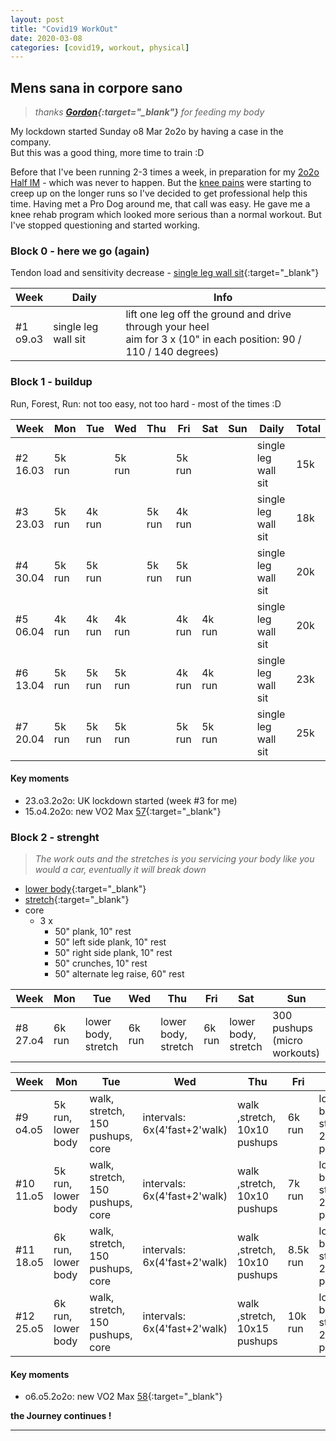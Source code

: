 ```yaml
---
layout: post
title: "Covid19 WorkOut"
date: 2020-03-08
categories: [covid19, workout, physical]
---
```



## Mens sana in corpore sano

> _thanks **[Gordon](https://twitter.com/gbrett85){:target="_blank"}** for feeding my body_

My lockdown started Sunday o8 Mar 2o2o by having a case in the company.  
But this was a good thing, more time to train :D

Before that I've been running 2-3 times a week, in preparation for my [2o2o Half IM](/2020/half_im.html) - which was never to happen. But the [knee pains](/2019/03_57_22.html) were starting to creep up on the longer runs so I've decided to get professional help this time. Having met a Pro Dog around me, that call was easy. He gave me a knee rehab program which looked more serious than a normal workout. But I've stopped questioning and started working.


### Block 0 - here we go (again)

Tendon load and sensitivity decrease - [single leg wall sit](/pic/slws.jpeg){:target="_blank"}

| Week | Daily | Info |
|------|-------|------|
| #1 <br/> o9.o3 | single leg wall sit | lift one leg off the ground and drive through your heel<br/>aim for 3 x (10" in each position: 90 / 110 / 140 degrees) |


### Block 1 - buildup

Run, Forest, Run: not too easy, not too hard - most of the times :D

| Week | Mon | Tue | Wed | Thu | Fri | Sat | Sun | Daily | Total |
|------|-----|-----|-----|-----|-----|-----|-----|-------|------|
| #2 <br/> 16.03 | 5k run | | 5k run | | 5k run | | | single leg wall sit | 15k |
| #3 <br/> 23.03 | 5k run | 4k run | | 5k run | 4k run | | | single leg wall sit | 18k |
| #4 <br/> 30.04 | 5k run | 5k run | | 5k run | 5k run | | | single leg wall sit | 20k |
| #5 <br/> 06.04 | 4k run | 4k run | 4k run | | 4k run | 4k run | | single leg wall sit | 20k |
| #6 <br/> 13.04 | 5k run | 5k run | 5k run | | 4k run | 4k run | | single leg wall sit | 23k |
| #7 <br/> 20.04 | 5k run | 5k run | 5k run | | 5k run | 5k run | | single leg wall sit | 25k |

#### Key moments
- 23.o3.2o2o: UK lockdown started (week #3 for me)
- 15.o4.2o2o: new VO2 Max [57](/pic/vo2max-57.jpeg){:target="_blank"}


### Block 2 - strenght

> _The work outs and the stretches is you servicing your body like you would a car, eventually it will break down_

- [lower body](/pic/legs-1.jpeg){:target="_blank"}
- [stretch](/pic/mobility.jpeg){:target="_blank"}
- core
  - 3 x
    - 50" plank, 10" rest
    - 50" left side plank, 10" rest
    - 50" right side plank, 10" rest
    - 50" crunches, 10" rest
    - 50" alternate leg raise, 60" rest

| Week | Mon | Tue | Wed | Thu | Fri | Sat | Sun |
|------|-----|-----|-----|-----|-----|-----|-----|
| #8 <br/> 27.o4 | 6k run | lower body, stretch | 6k run | lower body, stretch | 6k run | lower body, stretch | 300 pushups (micro workouts) | 

| Week | Mon | Tue | Wed | Thu | Fri | Sat | Sun |
|------|-----|-----|-----|-----|-----|-----|-----|
| #9 <br/> o4.o5 | 5k run, lower body | walk, stretch, 150 pushups, core | intervals: 6x(4'fast+2'walk) | walk ,stretch, 10x10 pushups | 6k run | lower body, stretch, 200 pushups | 30' easy run |
| #10 <br/> 11.o5 | 5k run, lower body | walk, stretch, 150 pushups, core | intervals: 6x(4'fast+2'walk) | walk ,stretch, 10x10 pushups | 7k run | lower body, stretch, 200 pushups | 30' easy run |
| #11 <br/> 18.o5 | 6k run, lower body | walk, stretch, 150 pushups, core | intervals: 6x(4'fast+2'walk) | walk ,stretch, 10x10 pushups | 8.5k run | lower body, stretch, 200 pushups | 30' easy run |
| #12 <br/> 25.o5 | 6k run, lower body | walk, stretch, 150 pushups, core | intervals: 6x(4'fast+2'walk) | walk ,stretch, 10x15 pushups | 10k run | lower body, stretch, 200 pushups | 30' easy run |


#### Key moments
- o6.o5.2o2o: new VO2 Max [58](/pic/vo2max-58.jpeg){:target="_blank"}


**the Journey continues !**

---
